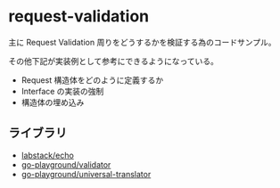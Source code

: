 # request-validation

主に Request Validation 周りをどうするかを検証する為のコードサンプル。

その他下記が実装例として参考にできるようになっている。

- Request 構造体をどのように定義するか
- Interface の実装の強制
- 構造体の埋め込み

## ライブラリ

- [labstack/echo](https://github.com/labstack/echo)
- [go-playground/validator](https://github.com/go-playground/validator)
- [go-playground/universal-translator](https://github.com/go-playground/universal-translator)
